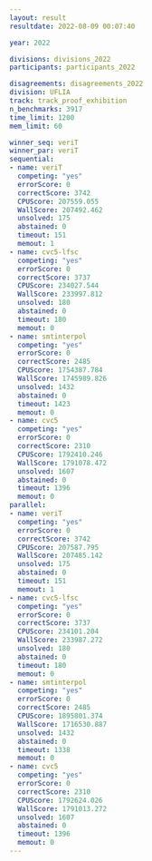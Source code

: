 ```yaml
---
layout: result
resultdate: 2022-08-09 00:07:40

year: 2022

divisions: divisions_2022
participants: participants_2022

disagreements: disagreements_2022
division: UFLIA
track: track_proof_exhibition
n_benchmarks: 3917
time_limit: 1200
mem_limit: 60

winner_seq: veriT
winner_par: veriT
sequential:
- name: veriT
  competing: "yes"
  errorScore: 0
  correctScore: 3742
  CPUScore: 207559.055
  WallScore: 207492.462
  unsolved: 175
  abstained: 0
  timeout: 151
  memout: 1
- name: cvc5-lfsc
  competing: "yes"
  errorScore: 0
  correctScore: 3737
  CPUScore: 234027.544
  WallScore: 233997.812
  unsolved: 180
  abstained: 0
  timeout: 180
  memout: 0
- name: smtinterpol
  competing: "yes"
  errorScore: 0
  correctScore: 2485
  CPUScore: 1754387.784
  WallScore: 1745989.826
  unsolved: 1432
  abstained: 0
  timeout: 1423
  memout: 0
- name: cvc5
  competing: "yes"
  errorScore: 0
  correctScore: 2310
  CPUScore: 1792410.246
  WallScore: 1791078.472
  unsolved: 1607
  abstained: 0
  timeout: 1396
  memout: 0
parallel:
- name: veriT
  competing: "yes"
  errorScore: 0
  correctScore: 3742
  CPUScore: 207587.795
  WallScore: 207485.142
  unsolved: 175
  abstained: 0
  timeout: 151
  memout: 1
- name: cvc5-lfsc
  competing: "yes"
  errorScore: 0
  correctScore: 3737
  CPUScore: 234101.204
  WallScore: 233987.272
  unsolved: 180
  abstained: 0
  timeout: 180
  memout: 0
- name: smtinterpol
  competing: "yes"
  errorScore: 0
  correctScore: 2485
  CPUScore: 1895801.374
  WallScore: 1716530.887
  unsolved: 1432
  abstained: 0
  timeout: 1338
  memout: 0
- name: cvc5
  competing: "yes"
  errorScore: 0
  correctScore: 2310
  CPUScore: 1792624.026
  WallScore: 1791013.272
  unsolved: 1607
  abstained: 0
  timeout: 1396
  memout: 0
---
```

